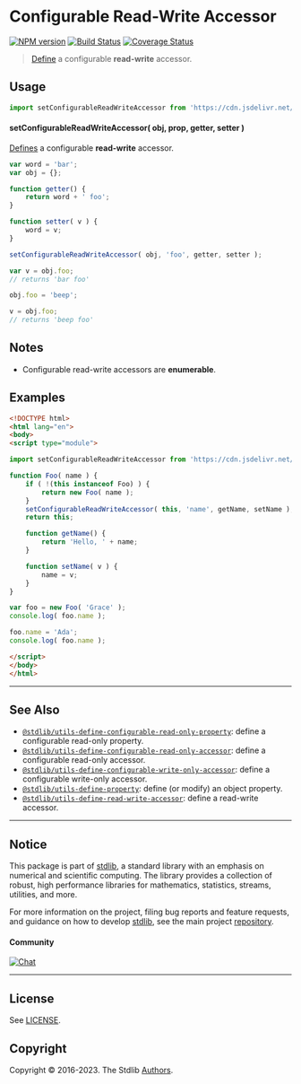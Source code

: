 <!--

@license Apache-2.0

Copyright (c) 2019 The Stdlib Authors.

Licensed under the Apache License, Version 2.0 (the "License");
you may not use this file except in compliance with the License.
You may obtain a copy of the License at

   http://www.apache.org/licenses/LICENSE-2.0

Unless required by applicable law or agreed to in writing, software
distributed under the License is distributed on an "AS IS" BASIS,
WITHOUT WARRANTIES OR CONDITIONS OF ANY KIND, either express or implied.
See the License for the specific language governing permissions and
limitations under the License.

-->

# Configurable Read-Write Accessor

[![NPM version][npm-image]][npm-url] [![Build Status][test-image]][test-url] [![Coverage Status][coverage-image]][coverage-url] <!-- [![dependencies][dependencies-image]][dependencies-url] -->

> [Define][@stdlib/utils/define-property] a configurable **read-write** accessor.



<section class="usage">

## Usage

<!-- eslint-disable id-length -->

```javascript
import setConfigurableReadWriteAccessor from 'https://cdn.jsdelivr.net/gh/stdlib-js/utils-define-configurable-read-write-accessor@esm/index.mjs';
```

#### setConfigurableReadWriteAccessor( obj, prop, getter, setter )

[Defines][@stdlib/utils/define-property] a configurable **read-write** accessor.

<!-- eslint-disable id-length -->

```javascript
var word = 'bar';
var obj = {};

function getter() {
    return word + ' foo';
}

function setter( v ) {
    word = v;
}

setConfigurableReadWriteAccessor( obj, 'foo', getter, setter );

var v = obj.foo;
// returns 'bar foo'

obj.foo = 'beep';

v = obj.foo;
// returns 'beep foo'
```

</section>

<!-- /.usage -->

<section class="notes">

## Notes

-   Configurable read-write accessors are **enumerable**.

</section>

<!-- /.notes -->

<section class="examples">

## Examples

<!-- eslint-disable id-length -->

<!-- eslint no-undef: "error" -->

```html
<!DOCTYPE html>
<html lang="en">
<body>
<script type="module">

import setConfigurableReadWriteAccessor from 'https://cdn.jsdelivr.net/gh/stdlib-js/utils-define-configurable-read-write-accessor@esm/index.mjs';

function Foo( name ) {
    if ( !(this instanceof Foo) ) {
        return new Foo( name );
    }
    setConfigurableReadWriteAccessor( this, 'name', getName, setName );
    return this;

    function getName() {
        return 'Hello, ' + name;
    }

    function setName( v ) {
        name = v;
    }
}

var foo = new Foo( 'Grace' );
console.log( foo.name );

foo.name = 'Ada';
console.log( foo.name );

</script>
</body>
</html>
```

</section>

<!-- /.examples -->

<!-- Section for related `stdlib` packages. Do not manually edit this section, as it is automatically populated. -->

<section class="related">

* * *

## See Also

-   <span class="package-name">[`@stdlib/utils-define-configurable-read-only-property`][@stdlib/utils/define-configurable-read-only-property]</span><span class="delimiter">: </span><span class="description">define a configurable read-only property.</span>
-   <span class="package-name">[`@stdlib/utils-define-configurable-read-only-accessor`][@stdlib/utils/define-configurable-read-only-accessor]</span><span class="delimiter">: </span><span class="description">define a configurable read-only accessor.</span>
-   <span class="package-name">[`@stdlib/utils-define-configurable-write-only-accessor`][@stdlib/utils/define-configurable-write-only-accessor]</span><span class="delimiter">: </span><span class="description">define a configurable write-only accessor.</span>
-   <span class="package-name">[`@stdlib/utils-define-property`][@stdlib/utils/define-property]</span><span class="delimiter">: </span><span class="description">define (or modify) an object property.</span>
-   <span class="package-name">[`@stdlib/utils-define-read-write-accessor`][@stdlib/utils/define-read-write-accessor]</span><span class="delimiter">: </span><span class="description">define a read-write accessor.</span>

</section>

<!-- /.related -->

<!-- Section for all links. Make sure to keep an empty line after the `section` element and another before the `/section` close. -->


<section class="main-repo" >

* * *

## Notice

This package is part of [stdlib][stdlib], a standard library with an emphasis on numerical and scientific computing. The library provides a collection of robust, high performance libraries for mathematics, statistics, streams, utilities, and more.

For more information on the project, filing bug reports and feature requests, and guidance on how to develop [stdlib][stdlib], see the main project [repository][stdlib].

#### Community

[![Chat][chat-image]][chat-url]

---

## License

See [LICENSE][stdlib-license].


## Copyright

Copyright &copy; 2016-2023. The Stdlib [Authors][stdlib-authors].

</section>

<!-- /.stdlib -->

<!-- Section for all links. Make sure to keep an empty line after the `section` element and another before the `/section` close. -->

<section class="links">

[npm-image]: http://img.shields.io/npm/v/@stdlib/utils-define-configurable-read-write-accessor.svg
[npm-url]: https://npmjs.org/package/@stdlib/utils-define-configurable-read-write-accessor

[test-image]: https://github.com/stdlib-js/utils-define-configurable-read-write-accessor/actions/workflows/test.yml/badge.svg?branch=main
[test-url]: https://github.com/stdlib-js/utils-define-configurable-read-write-accessor/actions/workflows/test.yml?query=branch:main

[coverage-image]: https://img.shields.io/codecov/c/github/stdlib-js/utils-define-configurable-read-write-accessor/main.svg
[coverage-url]: https://codecov.io/github/stdlib-js/utils-define-configurable-read-write-accessor?branch=main

<!--

[dependencies-image]: https://img.shields.io/david/stdlib-js/utils-define-configurable-read-write-accessor.svg
[dependencies-url]: https://david-dm.org/stdlib-js/utils-define-configurable-read-write-accessor/main

-->

[chat-image]: https://img.shields.io/gitter/room/stdlib-js/stdlib.svg
[chat-url]: https://gitter.im/stdlib-js/stdlib/

[stdlib]: https://github.com/stdlib-js/stdlib

[stdlib-authors]: https://github.com/stdlib-js/stdlib/graphs/contributors

[umd]: https://github.com/umdjs/umd
[es-module]: https://developer.mozilla.org/en-US/docs/Web/JavaScript/Guide/Modules

[deno-url]: https://github.com/stdlib-js/utils-define-configurable-read-write-accessor/tree/deno
[umd-url]: https://github.com/stdlib-js/utils-define-configurable-read-write-accessor/tree/umd
[esm-url]: https://github.com/stdlib-js/utils-define-configurable-read-write-accessor/tree/esm
[branches-url]: https://github.com/stdlib-js/utils-define-configurable-read-write-accessor/blob/main/branches.md

[stdlib-license]: https://raw.githubusercontent.com/stdlib-js/utils-define-configurable-read-write-accessor/main/LICENSE

[@stdlib/utils/define-property]: https://github.com/stdlib-js/utils-define-property/tree/esm

<!-- <related-links> -->

[@stdlib/utils/define-configurable-read-only-property]: https://github.com/stdlib-js/utils-define-configurable-read-only-property/tree/esm

[@stdlib/utils/define-configurable-read-only-accessor]: https://github.com/stdlib-js/utils-define-configurable-read-only-accessor/tree/esm

[@stdlib/utils/define-configurable-write-only-accessor]: https://github.com/stdlib-js/utils-define-configurable-write-only-accessor/tree/esm

[@stdlib/utils/define-property]: https://github.com/stdlib-js/utils-define-property/tree/esm

[@stdlib/utils/define-read-write-accessor]: https://github.com/stdlib-js/utils-define-read-write-accessor/tree/esm

<!-- </related-links> -->

</section>

<!-- /.links -->
